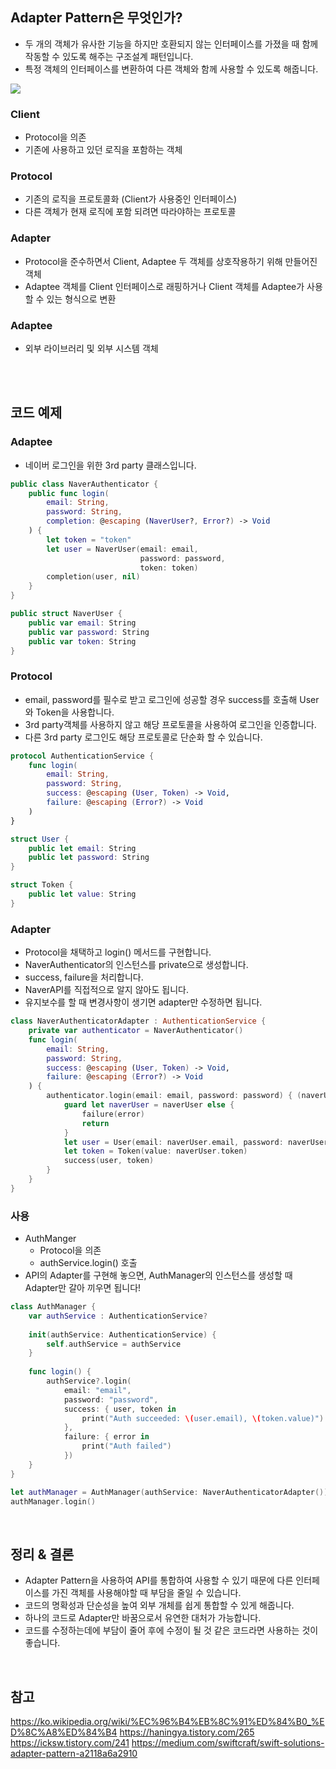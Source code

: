 ## Adapter Pattern은 무엇인가?

- 두 개의 객체가 유사한 기능을 하지만 호환되지 않는 인터페이스를 가졌을 때 함께 작동할 수 있도록 해주는 구조설계 패턴입니다.
- 특정 객체의 인터페이스를 변환하여 다른 객체와 함께 사용할 수 있도록 해줍니다.

![](https://images.velog.io/images/qudgh849/post/4ef69402-f323-4776-b7f4-9451d00d0887/image.png)

### Client
- Protocol을 의존
- 기존에 사용하고 있던 로직을 포함하는 객체

### Protocol
- 기존의 로직을 프로토콜화 (Client가 사용중인 인터페이스)
- 다른 객체가 현재 로직에 포함 되려면 따라야하는 프로토콜

### Adapter
- Protocol을 준수하면서 Client, Adaptee 두 객체를 상호작용하기 위해 만들어진 객체
- Adaptee 객체를 Client 인터페이스로 래핑하거나 Client 객체를 Adaptee가 사용할 수 있는 형식으로 변환

### Adaptee
- 외부 라이브러리 및 외부 시스템 객체

<br>
<br>

## 코드 예제

### Adaptee
- 네이버 로그인을 위한 3rd party 클래스입니다.

```swift
public class NaverAuthenticator {
    public func login(
        email: String,
        password: String,
        completion: @escaping (NaverUser?, Error?) -> Void
    ) {
        let token = "token"
        let user = NaverUser(email: email,
                             password: password,
                             token: token)
        completion(user, nil)
    }
}

public struct NaverUser {
    public var email: String
    public var password: String
    public var token: String
}
```



### Protocol

- email, password를 필수로 받고 로그인에 성공할 경우 success를 호출해 User와 Token을 사용합니다.
- 3rd party객체를 사용하지 않고 해당 프로토콜을 사용하여 로그인을 인증합니다.
- 다른 3rd party 로그인도 해당 프로토콜로 단순화 할 수 있습니다.

```swift
protocol AuthenticationService {
    func login(
        email: String,
        password: String,
        success: @escaping (User, Token) -> Void,
        failure: @escaping (Error?) -> Void
    )
}

struct User {
    public let email: String
    public let password: String
}

struct Token {
    public let value: String
}
```

### Adapter

- Protocol을 채택하고 login() 메서드를 구현합니다.
- NaverAuthenticator의 인스턴스를 private으로 생성합니다.
- success, failure을 처리합니다.
- NaverAPI를 직접적으로 알지 않아도 됩니다.
- 유지보수를 할 때 변경사항이 생기면 adapter만 수정하면 됩니다.

```swift
class NaverAuthenticatorAdapter : AuthenticationService {
    private var authenticator = NaverAuthenticator()
    func login(
        email: String,
        password: String,
        success: @escaping (User, Token) -> Void,
        failure: @escaping (Error?) -> Void
    ) {
        authenticator.login(email: email, password: password) { (naverUser, error) in
            guard let naverUser = naverUser else {
                failure(error)
                return
            }
            let user = User(email: naverUser.email, password: naverUser.password)
            let token = Token(value: naverUser.token)
            success(user, token)
        }
    }
}
```


### 사용
- AuthManger
	- Protocol을 의존
	- authService.login() 호출
- API의 Adapter를 구현해 놓으면, AuthManager의 인스턴스를 생성할 때 Adapter만 갈아 끼우면 됩니다!

```swift
class AuthManager {
    var authService : AuthenticationService?
    
    init(authService: AuthenticationService) {
        self.authService = authService
    }
    
    func login() {
        authService?.login(
            email: "email",
            password: "password",
            success: { user, token in
                print("Auth succeeded: \(user.email), \(token.value)")
            },
            failure: { error in
                print("Auth failed")
            })
    }
}

let authManager = AuthManager(authService: NaverAuthenticatorAdapter())
authManager.login()
```

<br>

## 정리 & 결론
- Adapter Pattern을 사용하여 API를 통합하여 사용할 수 있기 때문에 다른 인터페이스를 가진 객체를 사용해야할 때 부담을 줄일 수 있습니다.
- 코드의 명확성과 단순성을 높여 외부 개체를 쉽게 통합할 수 있게 해줍니다.
- 하나의 코드로 Adapter만 바꿈으로서 유연한 대처가 가능합니다.
- 코드를 수정하는데에 부담이 줄어 후에 수정이 될 것 같은 코드라면 사용하는 것이 좋습니다.

<br>

## 참고
https://ko.wikipedia.org/wiki/%EC%96%B4%EB%8C%91%ED%84%B0_%ED%8C%A8%ED%84%B4 
https://haningya.tistory.com/265 
https://icksw.tistory.com/241 
https://medium.com/swiftcraft/swift-solutions-adapter-pattern-a2118a6a2910 